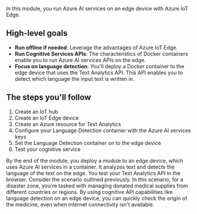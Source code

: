 In this module, you run Azure AI services on an edge device with Azure IoT Edge.

## High-level goals

- **Run offline if needed**: Leverage the advantages of Azure IoT Edge.
- **Run Cognitive Services APIs**: The characteristics of Docker containers enable you to run Azure AI services APIs on the edge.
- **Focus on language detection**: You'll deploy a Docker container to the edge device that uses the Text Analytics API. This API enables you to detect which language the input text is written in.

## The steps you'll follow

1. Create an IoT hub
2. Create an IoT Edge device
3. Create an Azure resource for Text Analytics
4. Configure your Language Detection container with the Azure AI services keys
5. Set the Language Detection container on to the edge device
6. Test your cognitive service

By the end of the module, you deploy a module to an edge device, which uses Azure AI services in a container. It analyzes text and detects the language of the text on the edge. You test your Text Analytics API in the browser. Consider the scenario outlined previously. In this scenario, for a disaster zone, you're tasked with managing donated medical supplies from different countries or regions. By using cognitive API capabilities like language detection on an edge device, you can quickly check the origin of the medicine, even when internet connectivity isn't available.
